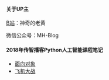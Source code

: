 #### 关于UP主
[B站](http://space.bilibili.com/35282222?)：神奇的老黄

微信公众号：MH-Blog


#### 2018年传智播客Python人工智能课程笔记
* [面向对象](https://github.com/MH-Blog/Python/tree/master/%E9%9D%A2%E5%90%91%E5%AF%B9%E8%B1%A1)
* [飞机大战](https://github.com/MH-Blog/Python/tree/master/%E9%A3%9E%E6%9C%BA%E5%A4%A7%E6%88%98)

